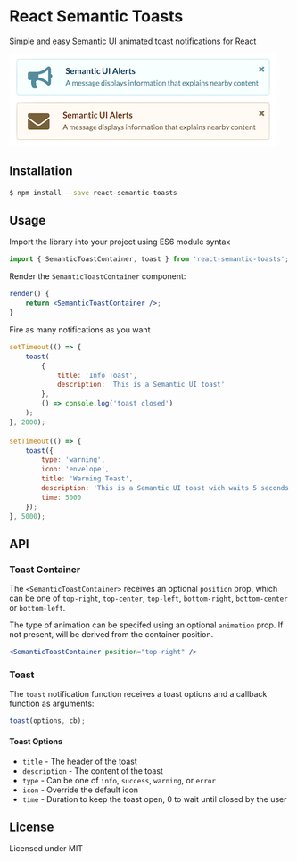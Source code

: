 # React Semantic Toasts

Simple and easy Semantic UI animated toast notifications for React

![Toasts](/img/toasts.png?raw=true 'Toasts')

## Installation

```bash
$ npm install --save react-semantic-toasts
```

## Usage

Import the library into your project using ES6 module syntax

```javascript
import { SemanticToastContainer, toast } from 'react-semantic-toasts';
```

Render the `SemanticToastContainer` component:

```jsx
render() {
    return <SemanticToastContainer />;
}
```

Fire as many notifications as you want

```javascript
setTimeout(() => {
    toast(
        {
            title: 'Info Toast',
            description: 'This is a Semantic UI toast'
        },
        () => console.log('toast closed')
    );
}, 2000);

setTimeout(() => {
    toast({
        type: 'warning',
        icon: 'envelope',
        title: 'Warning Toast',
        description: 'This is a Semantic UI toast wich waits 5 seconds before closing',
        time: 5000
    });
}, 5000);
```

## API

### Toast Container

The `<SemanticToastContainer>` receives an optional `position` prop, which can be one of `top-right`, `top-center`, `top-left`, `bottom-right`, `bottom-center` or `bottom-left`.

The type of animation can be specifed using an optional `animation` prop. If not present, will be derived from the container position.

```jsx
<SemanticToastContainer position="top-right" />
```

### Toast

The `toast` notification function receives a toast options and a callback function as arguments:

```javascript
toast(options, cb);
```

#### Toast Options

*   `title` - The header of the toast
*   `description` - The content of the toast
*   `type` - Can be one of `info`, `success`, `warning`, or `error`
*   `icon` - Override the default icon
*   `time` - Duration to keep the toast open, 0 to wait until closed by the user

## License

Licensed under MIT
